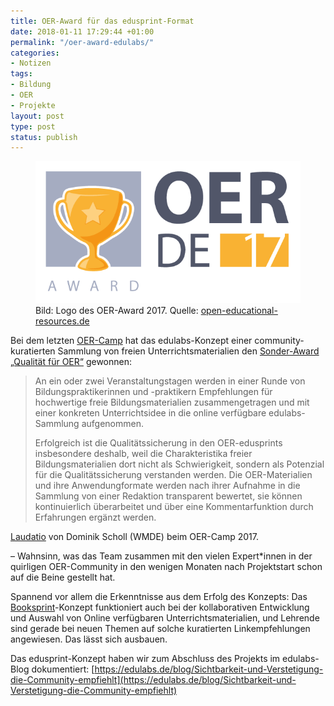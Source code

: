```yaml
---
title: OER-Award für das edusprint-Format
date: 2018-01-11 17:29:44 +01:00
permalink: "/oer-award-edulabs/"
categories:
- Notizen
tags:
- Bildung
- OER
- Projekte
layout: post
type: post
status: publish
---
```


<figure>
    <img src="/assets/img/2018/01/oerde17_logo_award.png" />
    <figcaption>
    Bild: Logo des OER-Award 2017. Quelle: <a href="https://open-educational-resources.de/veranstaltungen/17/award/oer-award-2017-laudatio-qualitaet-fuer-oer/">open-educational-resources.de</a>
    </figcaption>
</figure>

Bei dem letzten [OER-Camp](http://www.oercamp.de) hat das edulabs-Konzept einer community-kuratierten Sammlung von freien Unterrichtsmaterialien den [Sonder-Award „Qualität für OER“](https://open-educational-resources.de/veranstaltungen/17/award/oer-award-2017-laudatio-qualitaet-fuer-oer/) gewonnen:

> An ein oder zwei Veranstaltungstagen werden in einer Runde von Bildungspraktikerinnen und -praktikern Empfehlungen für hochwertige freie Bildungsmaterialien zusammengetragen und mit einer konkreten Unterrichtsidee in die online verfügbare edulabs-Sammlung aufgenommen.
>
> Erfolgreich ist die Qualitätssicherung in den OER-edusprints insbesondere deshalb, weil die Charakteristika freier Bildungsmaterialien dort nicht als Schwierigkeit, sondern als Potenzial für die Qualitätssicherung verstanden werden. Die OER-Materialien und ihre Anwendungformate werden nach ihrer Aufnahme in die Sammlung von einer Redaktion transparent bewertet, sie können kontinuierlich überarbeitet und über eine Kommentarfunktion durch Erfahrungen ergänzt werden.

<div class="quotecaption">
<a href="https://open-educational-resources.de/veranstaltungen/17/award/oer-award-2017-laudatio-qualitaet-fuer-oer/">Laudatio</a> von Dominik Scholl (WMDE) beim OER-Camp 2017.
</div>

– Wahnsinn, was das Team zusammen mit den vielen Expert*innen in der quirligen OER-Community in den wenigen Monaten nach Projektstart schon auf die Beine gestellt hat.

Spannend vor allem die Erkenntnisse aus dem Erfolg des Konzepts: Das [Booksprint](https://en.wikipedia.org/wiki/Book_sprint)-Konzept funktioniert auch bei der kollaborativen Entwicklung und Auswahl von Online verfügbaren Unterrichtsmaterialien, und Lehrende sind gerade bei neuen Themen auf solche kuratierten Linkempfehlungen angewiesen. Das lässt sich ausbauen.

Das edusprint-Konzept haben wir zum Abschluss des Projekts im edulabs-Blog dokumentiert: [https://edulabs.de/blog/Sichtbarkeit-und-Verstetigung-die-Community-empfiehlt](https://edulabs.de/blog/Sichtbarkeit-und-Verstetigung-die-Community-empfiehlt)
